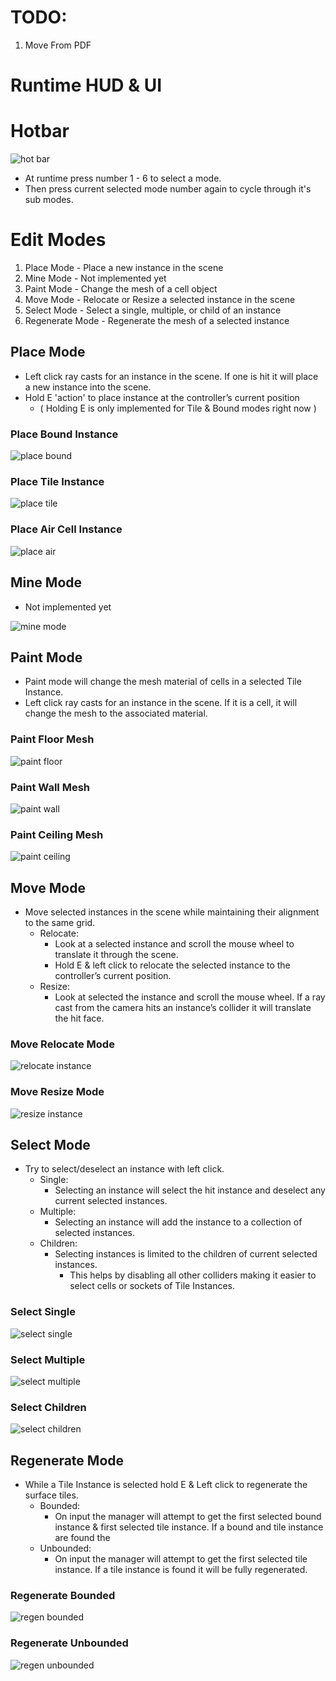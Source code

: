 
# TODO:
1. Move From PDF

# Runtime HUD & UI

# Hotbar
![hot bar](https://github.com/SomeGuyEight/CaveGenerationSystem/assets/137923841/a7cc0839-d4aa-4aca-89ec-04f9ffca3923)
- At runtime press number 1 - 6 to select a mode.
- Then press current selected mode number again to cycle through it's sub modes.

# Edit Modes

  1. Place Mode - Place a new instance in the scene
  2. Mine Mode - Not implemented yet
  3. Paint Mode - Change the mesh of a cell object
  4. Move Mode - Relocate or Resize a selected instance in the scene
  5. Select Mode - Select a single, multiple, or child of an instance
  6. Regenerate Mode - Regenerate the mesh of a selected instance


## Place Mode

-	Left click ray casts for an instance in the scene. If one is hit it will place a new instance into the scene.
-	Hold E 'action' to place instance at the controller’s current position
    - ( Holding E is only implemented for Tile & Bound modes right now )

### Place Bound Instance
![place bound](https://github.com/SomeGuyEight/CaveGenerationSystem/assets/137923841/eaf15287-78b0-438c-8bbb-7e428d818529)

### Place Tile Instance
![place tile](https://github.com/SomeGuyEight/CaveGenerationSystem/assets/137923841/d9abefc4-2e78-40ca-9f69-206c0ed90f58)

### Place Air Cell Instance
![place air](https://github.com/SomeGuyEight/CaveGenerationSystem/assets/137923841/6b856492-8a8a-4d16-9986-fb3d83afc5bf)

## Mine Mode

- Not implemented yet

![mine mode](https://github.com/SomeGuyEight/CaveGenerationSystem/assets/137923841/f6b3f237-381e-49ff-96ad-f03ff4b859b7)

## Paint Mode
- Paint mode will change the mesh material of cells in a selected Tile Instance.
- Left click ray casts for an instance in the scene. If it is a cell, it will change the mesh to the associated material.

### Paint Floor Mesh
![paint floor](https://github.com/SomeGuyEight/CaveGenerationSystem/assets/137923841/ae17f1b0-7bb8-4d20-aa07-86bffdfbbf4f)

### Paint Wall Mesh
![paint wall](https://github.com/SomeGuyEight/CaveGenerationSystem/assets/137923841/2f808f1d-1ce8-4ab2-a973-445341046c16)

### Paint Ceiling Mesh
![paint ceiling](https://github.com/SomeGuyEight/CaveGenerationSystem/assets/137923841/f862265c-d6cc-4a10-a1aa-03d1972c169a)

## Move Mode
- Move selected instances in the scene while maintaining their alignment to the same grid.
    - Relocate:
        - Look at a selected instance and scroll the mouse wheel to translate it through the scene.
        - Hold E & left click to relocate the selected instance to the controller’s current position. 
    - Resize:
        - Look at selected the instance and scroll the mouse wheel. If a ray cast from the camera hits an instance’s collider it will translate the hit face.

### Move Relocate Mode
![relocate instance](https://github.com/SomeGuyEight/CaveGenerationSystem/assets/137923841/fd658c26-55f3-4d03-9134-eb6aa253f745)

### Move Resize Mode
![resize instance](https://github.com/SomeGuyEight/CaveGenerationSystem/assets/137923841/da10324c-3a13-4093-895e-f9f36f0318aa)

## Select Mode

- Try to select/deselect an instance with left click.
    - Single:
        - Selecting an instance will select the hit instance and deselect any current selected instances.
    - Multiple:
        - Selecting an instance will add the instance to a collection of selected instances.
    - Children:
        - Selecting instances is limited to the children of current selected instances.
            - This helps by disabling all other colliders making it easier to select cells or sockets of Tile Instances.

### Select Single
![select single](https://github.com/SomeGuyEight/CaveGenerationSystem/assets/137923841/f998f67a-bb0b-4a1f-bbf8-efef842380e5)

### Select Multiple
![select multiple](https://github.com/SomeGuyEight/CaveGenerationSystem/assets/137923841/7b8076c2-f32b-4d85-972a-29b8836c93c9)

### Select Children
![select children](https://github.com/SomeGuyEight/CaveGenerationSystem/assets/137923841/e1a3135b-f398-45a7-9898-806ca632c7a9)

## Regenerate Mode
- While a Tile Instance is selected hold E & Left click to regenerate the surface tiles.
    - Bounded:
        - On input the manager will attempt to get the first selected bound instance & first selected tile instance. If a bound and tile instance are found the 
    - Unbounded:
        - On input the manager will attempt to get the first selected tile instance. If a tile instance is found it will be fully regenerated.

### Regenerate Bounded
![regen bounded](https://github.com/SomeGuyEight/CaveGenerationSystem/assets/137923841/69b23dc1-f820-449c-b904-4eb78cdf0c16)

### Regenerate Unbounded
![regen unbounded](https://github.com/SomeGuyEight/CaveGenerationSystem/assets/137923841/09c3117a-79e2-4430-b303-2459d5f37b34)

